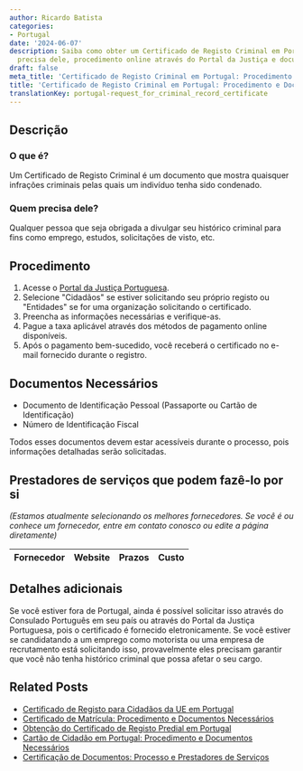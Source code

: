 ```yaml
---
author: Ricardo Batista
categories:
- Portugal
date: '2024-06-07'
description: Saiba como obter um Certificado de Registo Criminal em Portugal, quem
  precisa dele, procedimento online através do Portal da Justiça e documentos necessários.
draft: false
meta_title: 'Certificado de Registo Criminal em Portugal: Procedimento e Documentos'
title: 'Certificado de Registo Criminal em Portugal: Procedimento e Documentos'
translationKey: portugal-request_for_criminal_record_certificate
---
```



## Descrição
### O que é?
Um Certificado de Registo Criminal é um documento que mostra quaisquer infrações criminais pelas quais um indivíduo tenha sido condenado.

### Quem precisa dele?
Qualquer pessoa que seja obrigada a divulgar seu histórico criminal para fins como emprego, estudos, solicitações de visto, etc.

## Procedimento
1. Acesse o [Portal da Justiça Portuguesa](https://justica.gov.pt/Registos/Criminal/Registo-Criminal).
2. Selecione "Cidadãos" se estiver solicitando seu próprio registo ou "Entidades" se for uma organização solicitando o certificado.
3. Preencha as informações necessárias e verifique-as.
4. Pague a taxa aplicável através dos métodos de pagamento online disponíveis.
5. Após o pagamento bem-sucedido, você receberá o certificado no e-mail fornecido durante o registro.

## Documentos Necessários
- Documento de Identificação Pessoal (Passaporte ou Cartão de Identificação)
- Número de Identificação Fiscal

Todos esses documentos devem estar acessíveis durante o processo, pois informações detalhadas serão solicitadas.

## Prestadores de serviços que podem fazê-lo por si
_(Estamos atualmente selecionando os melhores fornecedores. Se você é ou conhece um fornecedor, entre em contato conosco ou edite a página diretamente)_

| Fornecedor      |     Website     |     Prazos       |       Custo      |
| :-------------: | :-------------: |  :-------------: | :-------------: |

## Detalhes adicionais
Se você estiver fora de Portugal, ainda é possível solicitar isso através do Consulado Português em seu país ou através do Portal da Justiça Portuguesa, pois o certificado é fornecido eletronicamente. Se você estiver se candidatando a um emprego como motorista ou uma empresa de recrutamento está solicitando isso, provavelmente eles precisam garantir que você não tenha histórico criminal que possa afetar o seu cargo.
## Related Posts

- [Certificado de Registo para Cidadãos da UE em Portugal](https://tramitit.com/pt/guides/portugal/pedido_de_certificado_de_registo_de_cidadao_da_uniao_europeia/)
- [Certificado de Matrícula: Procedimento e Documentos Necessários](https://tramitit.com/pt/guides/portugal/pedido_de_certificado_de_matricula/)
- [Obtenção do Certificado de Registo Predial em Portugal](https://tramitit.com/pt/guides/portugal/pedido_de_certidao_de_registo_predial/)
- [Cartão de Cidadão em Portugal: Procedimento e Documentos Necessários](https://tramitit.com/pt/guides/portugal/pedido_de_cartao_de_cidadao/)
- [Certificação de Documentos: Processo e Prestadores de Serviços](https://tramitit.com/pt/guides/portugal/pedido_de_certificacao_de_documentos/)